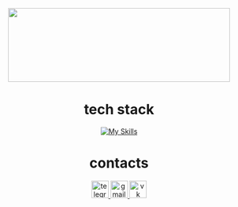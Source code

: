 <div align="center">
  <img height="150" width="450" src="https://media.tenor.com/yKjWLIFsJkEAAAAi/hello-hi.gif"/>
</div>

# <div align="center">tech stack</div>

<div align="center">
  
[![My Skills](https://skillicons.dev/icons?i=js,ts,html,css,scss,react,redux,nodejs,git,npm,yarn,webpack,vite,jest,cypress,figma,docker,vscode&perline=9)](https://skillicons.dev)

</div>

# <div align="center">contacts</div>

<div align="center">
<a href="https://t.me/AnsaksS" target="_blank">
<img src="https://upload.wikimedia.org/wikipedia/commons/8/83/Telegram_2019_Logo.svg" height="35" alt="telegram logo"/>
</a>
<a href="mailto:coach.anosov.fh@gmail.com" target="_blank">
<img src="https://upload.wikimedia.org/wikipedia/commons/7/7e/Gmail_icon_%282020%29.svg" height="35" alt="gmail logo"/>
</a>  
<a href="https://vk.com/id46614753" target="_blank">
<img src="https://upload.wikimedia.org/wikipedia/commons/f/f3/VK_Compact_Logo_%282021-present%29.svg" height="35" alt="vk logo"/>
</a>  
</div>
